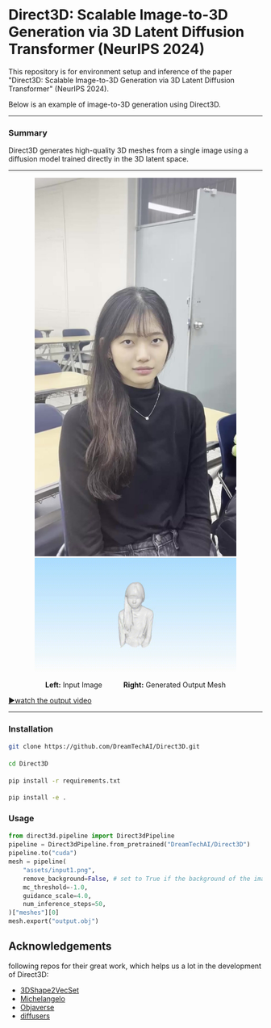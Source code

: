 
# Direct3D: Scalable Image-to-3D Generation via 3D Latent Diffusion Transformer (NeurIPS 2024)

This repository is for environment setup and inference of the paper "Direct3D: Scalable Image-to-3D Generation via 3D Latent Diffusion Transformer" (NeurIPS 2024).

Below is an example of image-to-3D generation using Direct3D.

---

### Summary

Direct3D generates high-quality 3D meshes from a single image using a diffusion model trained directly in the 3D latent space.

---

<p align="center">
  <img src="assets/input1.png" width="400"/>
  <img src="assets/output1.gif" width="400"/>
</p>

<p align="center">
  <b>Left:</b> Input Image   <b>Right:</b> Generated Output Mesh
</p>

[▶watch the output video](assets/output1.mp4)

---

### Installation

```sh
git clone https://github.com/DreamTechAI/Direct3D.git

cd Direct3D

pip install -r requirements.txt

pip install -e .
```

### Usage

```python
from direct3d.pipeline import Direct3dPipeline
pipeline = Direct3dPipeline.from_pretrained("DreamTechAI/Direct3D")
pipeline.to("cuda")
mesh = pipeline(
    "assets/input1.png",
    remove_background=False, # set to True if the background of the image needs to be removed
    mc_threshold=-1.0,
    guidance_scale=4.0,
    num_inference_steps=50,
)["meshes"][0]
mesh.export("output.obj")
```

## Acknowledgements

following repos for their great work, which helps us a lot in the development of Direct3D:

- [3DShape2VecSet](https://github.com/1zb/3DShape2VecSet/tree/master)
- [Michelangelo](https://github.com/NeuralCarver/Michelangelo)
- [Objaverse](https://objaverse.allenai.org/)
- [diffusers](https://github.com/huggingface/diffusers)


